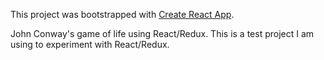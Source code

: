 This project was bootstrapped with [Create React App](https://github.com/facebookincubator/create-react-app).

John Conway's game of life using React/Redux. This is a test project I am using to experiment with React/Redux.